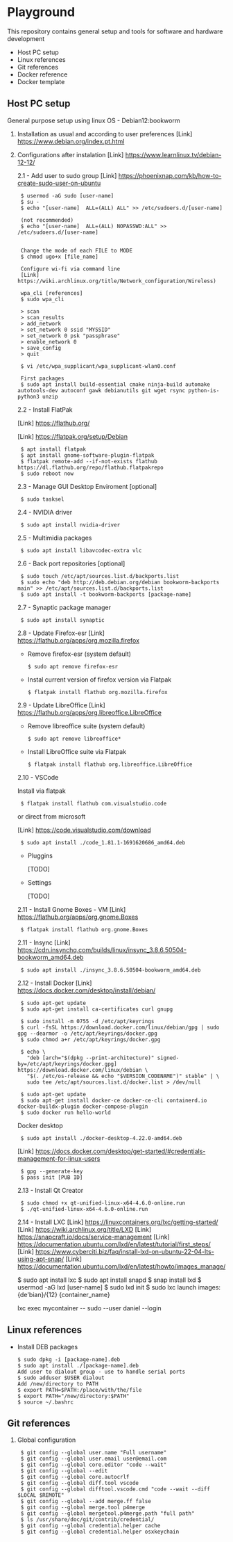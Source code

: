 # Playground

This repository contains general setup and tools for software and hardware development

* Host PC setup
* Linux references
* Git references
* Docker reference
* Docker template

## Host PC setup
General purpose setup using linux OS - Debian12:bookworm


1. Installation as usual and according to user preferences [Link] https://www.debian.org/index.pt.html
2. Configurations after instalation [Link] https://www.learnlinux.tv/debian-12-12/
 
    2.1 - Add user to sudo group 
    [Link] https://phoenixnap.com/kb/how-to-create-sudo-user-on-ubuntu

        $ usermod -aG sudo [user-name] 
        $ su -
        $ echo "[user-name]  ALL=(ALL) ALL" >> /etc/sudoers.d/[user-name]
        
        (not recommended)
        $ echo "[user-name]  ALL=(ALL) NOPASSWD:ALL" >> /etc/sudoers.d/[user-name]


        Change the mode of each FILE to MODE 
        $ chmod ugo+x [file_name]

        Configure wi-fi via command line
        [Link] https://wiki.archlinux.org/title/Network_configuration/Wireless)

        wpa_cli [references]
        $ sudo wpa_cli

        > scan
        > scan_results
        > add_network
        > set_network 0 ssid "MYSSID"
        > set_network 0 psk "passphrase"
        > enable_network 0
        > save_config
        > quit

        $ vi /etc/wpa_supplicant/wpa_supplicant-wlan0.conf

        First packages
        $ sudo apt install build-essential cmake ninja-build automake autotools-dev autoconf gawk debianutils git wget rsync python-is-python3 unzip
        
    2.2 - Install FlatPak 
    
    [Link] https://flathub.org/

    [Link] https://flatpak.org/setup/Debian

        $ apt install flatpak
        $ apt install gnome-software-plugin-flatpak
        $ flatpak remote-add --if-not-exists flathub https://dl.flathub.org/repo/flathub.flatpakrepo
        $ sudo reboot now

    2.3 - Manage GUI Desktop Enviroment [optional]

        $ sudo tasksel

    2.4 - NVIDIA driver 
        
        $ sudo apt install nvidia-driver

    2.5 - Multimidia packages
      
        $ sudo apt install libavcodec-extra vlc

    2.6 - Back port repositories [optional]

        $ sudo touch /etc/apt/sources.list.d/backports.list
        $ sudo echo "deb http://deb.debian.org/debian bookworm-backports main" >> /etc/apt/sources.list.d/backports.list
        $ sudo apt install -t bookworm-backports [package-name]

    2.7 - Synaptic package manager
        
        $ sudo apt install synaptic

    2.8 - Update Firefox-esr [Link] https://flathub.org/apps/org.mozilla.firefox
      
      * Remove firefox-esr (system default)
          
            $ sudo apt remove firefox-esr
      
      * Instal current version of firefox version via Flatpak
        
            $ flatpak install flathub org.mozilla.firefox

    2.9 - Update LibreOffice [Link] https://flathub.org/apps/org.libreoffice.LibreOffice

      * Remove libreoffice suite (system default)
      
            $ sudo apt remove libreoffice*
      
      * Install LibreOffice suite via Flatpak
            
            $ flatpak install flathub org.libreoffice.LibreOffice

    2.10 - VSCode
    
      Install via flatpak  
      
        $ flatpak install flathub com.visualstudio.code

      or direct from microsoft

      [Link] https://code.visualstudio.com/download
        
        $ sudo apt install ./code_1.81.1-1691620686_amd64.deb
    
    * Pluggins

      [TODO]

    * Settings

      [TODO]

    2.11 - Install Gnome Boxes - VM [Link] https://flathub.org/apps/org.gnome.Boxes
    
        $ flatpak install flathub org.gnome.Boxes

    2.11 - Insync [Link] https://cdn.insynchq.com/builds/linux/insync_3.8.6.50504-bookworm_amd64.deb
        
        $ sudo apt install ./insync_3.8.6.50504-bookworm_amd64.deb
    
    2.12 - Install Docker [Link] https://docs.docker.com/desktop/install/debian/

        $ sudo apt-get update
        $ sudo apt-get install ca-certificates curl gnupg

        $ sudo install -m 0755 -d /etc/apt/keyrings
        $ curl -fsSL https://download.docker.com/linux/debian/gpg | sudo gpg --dearmor -o /etc/apt/keyrings/docker.gpg
        $ sudo chmod a+r /etc/apt/keyrings/docker.gpg

        $ echo \ 
          "deb [arch="$(dpkg --print-architecture)" signed-by=/etc/apt/keyrings/docker.gpg] https://download.docker.com/linux/debian \
          "$(. /etc/os-release && echo "$VERSION_CODENAME")" stable" | \
          sudo tee /etc/apt/sources.list.d/docker.list > /dev/null

        $ sudo apt-get update
        $ sudo apt-get install docker-ce docker-ce-cli containerd.io docker-buildx-plugin docker-compose-plugin
        $ sudo docker run hello-world

    Docker desktop
        
        $ sudo apt install ./docker-desktop-4.22.0-amd64.deb

    [Link] https://docs.docker.com/desktop/get-started/#credentials-management-for-linux-users

        $ gpg --generate-key
        $ pass init [PUB ID]
    

      2.13 - Install Qt Creator

        $ sudo chmod +x qt-unified-linux-x64-4.6.0-online.run
        $ ./qt-unified-linux-x64-4.6.0-online.run


      2.14 - Install LXC 
      [Link] https://linuxcontainers.org/lxc/getting-started/
      [Link] https://wiki.archlinux.org/title/LXD
      [Link] https://snapcraft.io/docs/service-management
      [Link] https://documentation.ubuntu.com/lxd/en/latest/tutorial/first_steps/
      [Link] https://www.cyberciti.biz/faq/install-lxd-on-ubuntu-22-04-lts-using-apt-snap/
      [Link] https://documentation.ubuntu.com/lxd/en/latest/howto/images_manage/

      $ sudo apt install lxc
      $ sudo apt install snapd
      $ snap install lxd
      $ usermod -aG lxd [user-name]
      $ sudo lxd init
      $ sudo lxc launch images:{de'bian}/{12} {container_name}





      lxc exec mycontainer -- sudo --user daniel --login



## Linux references 

* Install DEB packages

      $ sudo dpkg -i [package-name].deb
      $ sudo apt install ./[package-name].deb
      Add user to dialout group - use to handle serial ports
      $ sudo adduser $USER dialout
      Add /new/directory to PATH
      $ export PATH=$PATH:/place/with/the/file
      $ export PATH="/new/directory:$PATH"
      $ source ~/.bashrc
      

## Git references

1. Global configuration

        $ git config --global user.name "Full username"
        $ git config --global user.email user@email.com
        $ git config --global core.editor "code --wait"
        $ git config --global --edit
        $ git config --global core.autocrlf
        $ git config --global diff.tool vscode
        $ git config --global difftool.vscode.cmd "code --wait --diff $LOCAL $REMOTE"
        $ git config --global --add merge.ff false
        $ git config --global merge.tool p4merge
        $ git config --global mergetool.p4merge.path "full path"
        $ ls /usr/share/doc/git/contrib/credential/
        $ git config --global credential.helper cache
        $ git config --global credential.helper osxkeychain
        
